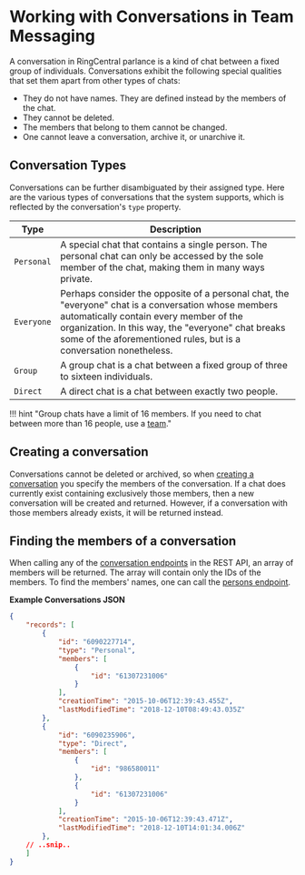 # Working with Conversations in Team Messaging

A conversation in RingCentral parlance is a kind of chat between a fixed group of individuals. Conversations exhibit the following special qualities that set them apart from other types of chats:

* They do not have names. They are defined instead by the members of the chat.
* They cannot be deleted.
* The members that belong to them cannot be changed.
* One cannot leave a conversation, archive it, or unarchive it.

## Conversation Types

Conversations can be further disambiguated by their assigned type. Here are the various types of conversations that the system supports, which is reflected by the conversation's `type` property. 

| Type | Description |
|-|-|
| `Personal` | A special chat that contains a single person. The personal chat can only be accessed by the sole member of the chat, making them in many ways private. |
| `Everyone` | Perhaps consider the opposite of a personal chat, the "everyone" chat is a conversation whose members automatically contain every member of the organization. In this way, the "everyone" chat breaks some of the aforementioned rules, but is a conversation nonetheless. |
| `Group` | A group chat is a chat between a fixed group of three to sixteen individuals. |
| `Direct` | A direct chat is a chat between exactly two people. |

!!! hint "Group chats have a limit of 16 members. If you need to chat between more than 16 people, use a [team](../teams/)."

## Creating a conversation

Conversations cannot be deleted or archived, so when [creating a conversation](https://developers.ringcentral.com/api-reference/Conversations/createGlipConversationNew) you specify the members of the conversation. If a chat does currently exist containing exclusively those members, then a new conversation will be created and returned. However, if a conversation with those members already exists, it will be returned instead. 

## Finding the members of a conversation

When calling any of the [conversation endpoints](https://developers.ringcentral.com/api-reference/Conversations/listGlipConversationsNew) in the REST API, an array of members will be returned. The array will contain only the IDs of the members. To find the members' names, one can call the [persons endpoint](https://developers.ringcentral.com/api-reference/Profile/readGlipPersonNew).

**Example Conversations JSON**

```json
{
    "records": [
        {
            "id": "6090227714",
            "type": "Personal",
            "members": [
                {
                    "id": "61307231006"
                }
            ],
            "creationTime": "2015-10-06T12:39:43.455Z",
            "lastModifiedTime": "2018-12-10T08:49:43.035Z"
        },
        {
            "id": "6090235906",
            "type": "Direct",
            "members": [
                {
                    "id": "986580011"
                },
                {
                    "id": "61307231006"
                }
            ],
            "creationTime": "2015-10-06T12:39:43.471Z",
            "lastModifiedTime": "2018-12-10T14:01:34.006Z"
        },
	// ..snip..
    ]
}
```

